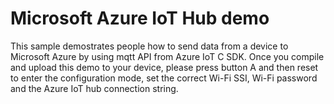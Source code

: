 # Microsoft Azure IoT Hub demo

This sample demostrates people how to send data from a device to Microsoft Azure by using mqtt API from Azure IoT C SDK.
Once you compile and upload this demo to your device, please press button A and then reset to enter the configuration mode, set the correct Wi-Fi SSI, Wi-Fi password and the Azure IoT hub connection string.